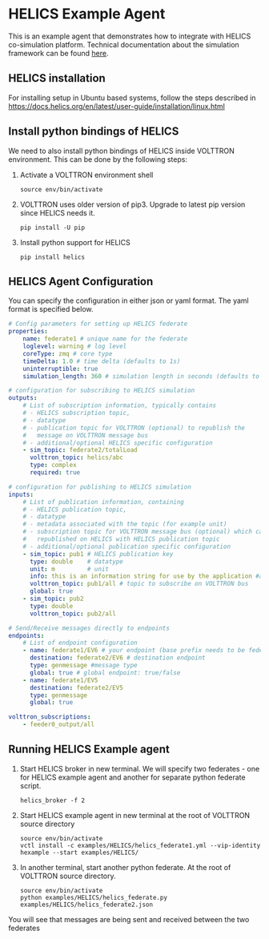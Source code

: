 # HELICS Example Agent

This is an example agent that demonstrates how to integrate with HELICS co-simulation platform. Technical documentation 
about the simulation framework can be found [here](https://volttron.readthedocs.io/en/main/agent-framework/integrating-simulations/Simulation-Integration.html?highlight=integrating%20simulations).
## HELICS installation
For installing setup in Ubuntu based systems, follow the steps described in 
https://docs.helics.org/en/latest/user-guide/installation/linux.html

## Install python bindings of HELICS

We need to also install python bindings of HELICS inside VOLTTRON environment. 
This can be done by the following steps:

1. Activate a VOLTTRON environment shell
    ````
    source env/bin/activate
    ````
2. VOLTTRON uses older version of pip3. Upgrade to latest pip version since HELICS needs it.
    ````
    pip install -U pip
    ````
3. Install python support for HELICS
    ````
    pip install helics
    ````

## HELICS Agent Configuration

You can specify the configuration in either json or yaml format.  The yaml format is specified
below. 

```` yml
# Config parameters for setting up HELICS federate
properties:
    name: federate1 # unique name for the federate
    loglevel: warning # log level
    coreType: zmq # core type
    timeDelta: 1.0 # time delta (defaults to 1s)
    uninterruptible: true
    simulation_length: 360 # simulation length in seconds (defaults to 360s)

# configuration for subscribing to HELICS simulation
outputs:
    # List of subscription information, typically contains
    # - HELICS subscription topic,
    # - datatype
    # - publication topic for VOLTTRON (optional) to republish the
    #   message on VOLTTRON message bus
    # - additional/optional HELICS specific configuration
    - sim_topic: federate2/totalLoad
      volttron_topic: helics/abc
      type: complex
      required: true

# configuration for publishing to HELICS simulation
inputs:
    # List of publication information, containing
    # - HELICS publication topic,
    # - datatype
    # - metadata associated with the topic (for example unit)
    # - subscription topic for VOLTTRON message bus (optional) which can then be
    #   republished on HELICS with HELICS publication topic
    # - additional/optional publication specific configuration
    - sim_topic: pub1 # HELICS publication key
      type: double    # datatype
      unit: m         # unit
      info: this is an information string for use by the application #additional info
      volttron_topic: pub1/all # topic to subscribe on VOLTTRON bus
      global: true
    - sim_topic: pub2
      type: double
      volttron_topic: pub2/all

# Send/Receive messages directly to endpoints
endpoints:
    # List of endpoint configuration
    - name: federate1/EV6 # your endpoint (base prefix needs to be federate name, in our case it's "federate1")
      destination: federate2/EV6 # destination endpoint
      type: genmessage #message type
      global: true # global endpoint: true/false
    - name: federate1/EV5
      destination: federate2/EV5
      type: genmessage
      global: true

volttron_subscriptions:
    - feeder0_output/all

````

## Running HELICS Example agent

1. Start HELICS broker in new terminal. We will specify two federates - one for HELICS example agent and another for
separate python federate script.
    ````
    helics_broker -f 2
    ````
2. Start HELICS example agent in new terminal at the root of VOLTTRON source directory
    ````
    source env/bin/activate
    vctl install -c examples/HELICS/helics_federate1.yml --vip-identity hexample --start examples/HELICS/
    ````
3. In another terminal, start another python federate. At the root of VOLTTRON source directory.
    ````
    source env/bin/activate
    python examples/HELICS/helics_federate.py examples/HELICS/helics_federate2.json 
    ````

You will see that messages are being sent and received between the two federates


